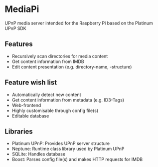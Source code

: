 MediaPi
=======

UPnP media server intended for the Raspberry Pi based on the Platinum UPnP SDK

Features
--------
- Recursively scan directories for media content
- Get content information from IMDB
- Edit content presentation (e.g. directory-name, -structure)

Feature wish list
-----------------
- Automatically detect new content
- Get content information from metadata (e.g. ID3-Tags)
- Web-frontend
- Highly customisable through config file(s)
- Editable database

Libraries
---------
- Platinum UPnP: Provides UPnP server structure
- Neptune: Runtime class library used by Platinum UPnP
- SQLite: Handles database
- Boost: Parses config file(s) and makes HTTP requests for IMDB

